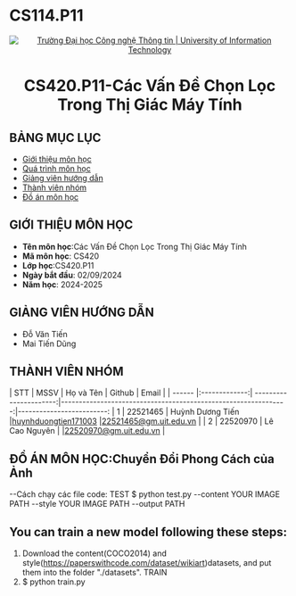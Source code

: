 # CS114.P11
<p align="center">
  <a href="https://www.uit.edu.vn/" title="Trường Đại học Công nghệ Thông tin" style="border: 5;">
    <img src="https://i.imgur.com/WmMnSRt.png" alt="Trường Đại học Công nghệ Thông tin | University of Information Technology">
  </a>
</p>

<!-- Title -->
<h1 align="center"><b>CS420.P11-Các Vấn Đề Chọn Lọc Trong Thị Giác Máy Tính</b></h1>



## BẢNG MỤC LỤC
* [ Giới thiệu môn học](#gioithieumonhoc)
* [Quá trình môn học](#quatrinh)
* [ Giảng viên hướng dẫn](#giangvien)
* [ Thành viên nhóm](#thanhvien)
* [ Đồ án môn học](#doan)
## GIỚI THIỆU MÔN HỌC
<a name="gioithieumonhoc"></a>
* **Tên môn học**:Các Vấn Đề Chọn Lọc Trong Thị Giác Máy Tính
* **Mã môn học**: CS420
* **Lớp học**:CS420.P11
* **Ngày bắt đầu**: 02/09/2024
* **Năm học**: 2024-2025

## GIẢNG VIÊN HƯỚNG DẪN
<a name="giangvien"></a>
* Đỗ Văn Tiến 
* Mai Tiến Dũng 

## THÀNH VIÊN NHÓM
<a name="thanhvien"></a>
| STT    | MSSV          | Họ và Tên              | Github                                                         | Email                   |
| ------ |:-------------:| ----------------------:|---------------------------------------------------------------:|-------------------------:
| 1      | 22521465      | Huỳnh Dương Tiến       |[huynhduongtien171003](https://github.com/huynhduongtien171003) |22521465@gm.uit.edu.vn   |
| 2      | 22520970      | Lê Cao Nguyên          |                                                                |22520970@gm.uit.edu.vn   |

## ĐỒ ÁN MÔN HỌC:Chuyển Đổi Phong Cách của Ảnh

--Cách chạy các file code:
TEST
$ python test.py --content YOUR IMAGE PATH --style YOUR IMAGE PATH --output PATH
## You can train a new model following these steps:

1. Download the content(COCO2014) and style(https://paperswithcode.com/dataset/wikiart)datasets, and put them into the folder "./datasets".
TRAIN
2. $ python train.py 
